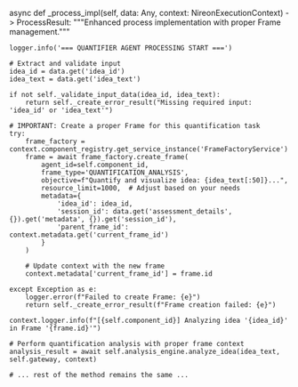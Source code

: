 async def _process_impl(self, data: Any, context: NireonExecutionContext) -> ProcessResult:
    """Enhanced process implementation with proper Frame management."""
    
    logger.info('=== QUANTIFIER AGENT PROCESSING START ===')
    
    # Extract and validate input
    idea_id = data.get('idea_id')
    idea_text = data.get('idea_text')
    
    if not self._validate_input_data(idea_id, idea_text):
        return self._create_error_result("Missing required input: 'idea_id' or 'idea_text'")

    # IMPORTANT: Create a proper Frame for this quantification task
    try:
        frame_factory = context.component_registry.get_service_instance('FrameFactoryService')
        frame = await frame_factory.create_frame(
            agent_id=self.component_id,
            frame_type='QUANTIFICATION_ANALYSIS',
            objective=f"Quantify and visualize idea: {idea_text[:50]}...",
            resource_limit=1000,  # Adjust based on your needs
            metadata={
                'idea_id': idea_id,
                'session_id': data.get('assessment_details', {}).get('metadata', {}).get('session_id'),
                'parent_frame_id': context.metadata.get('current_frame_id')
            }
        )
        
        # Update context with the new frame
        context.metadata['current_frame_id'] = frame.id
        
    except Exception as e:
        logger.error(f"Failed to create Frame: {e}")
        return self._create_error_result(f"Frame creation failed: {e}")

    context.logger.info(f"[{self.component_id}] Analyzing idea '{idea_id}' in Frame '{frame.id}'")

    # Perform quantification analysis with proper frame context
    analysis_result = await self.analysis_engine.analyze_idea(idea_text, self.gateway, context)
    
    # ... rest of the method remains the same ...